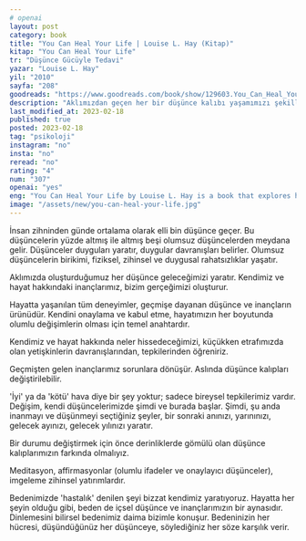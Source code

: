 ```yaml
---
# openai
layout: post
category: book
title: "You Can Heal Your Life | Louise L. Hay (Kitap)"
kitap: "You Can Heal Your Life"
tr: "Düşünce Gücüyle Tedavi"
yazar: "Louise L. Hay"
yil: "2010"
sayfa: "208"
goodreads: "https://www.goodreads.com/book/show/129603.You_Can_Heal_Your_Life"
description: "Aklımızdan geçen her bir düşünce kalıbı yaşamımızı şekillendirir. Louise L. Hay, bedenimizdeki hastalıkların da bu şekilde oluştuğunu belirtiyor. Düşünce Gücüyle Tedavi, düşüncelerimizin yaşamımızı nasıl şekillendirdiğini açıklıyor."
last_modified_at: 2023-02-18
published: true
posted: 2023-02-18
tag: "psikoloji"
instagram: "no"
insta: "no"
reread: "no"
rating: "4"
num: "307"
openai: "yes"
eng: "You Can Heal Your Life by Louise L. Hay is a book that explores how our thoughts and emotions can impact our physical health and overall well-being. The author believes that our beliefs and thinking patterns shape our experiences in life, including our health and relationships. The book provides practical techniques like affirmations and visualisation exercises to help readers let go of negative beliefs and adopt positive ones to improve their health, happiness, and success."
image: "/assets/new/you-can-heal-your-life.jpg"
---
```


İnsan zihninden günde ortalama olarak elli bin düşünce geçer. Bu düşüncelerin yüzde altmış ile altmış beşi olumsuz düşüncelerden meydana gelir. Düşünceler duyguları yaratır, duygular davranışları belirler. Olumsuz düşüncelerin birikimi, fiziksel, zihinsel ve duygusal rahatsızlıklar yaşatır.

Aklımızda oluşturduğumuz her düşünce geleceğimizi yaratır. Kendimiz ve hayat hakkındaki inançlarımız, bizim gerçeğimizi oluşturur.

Hayatta yaşanılan tüm deneyimler, geçmişe dayanan düşünce ve inançların ürünüdür. Kendini onaylama ve kabul etme, hayatımızın her boyutunda olumlu değişimlerin olması için temel anahtardır.

Kendimiz ve hayat hakkında neler hissedeceğimizi, küçükken etrafımızda olan yetişkinlerin davranışlarından, tepkilerinden öğreniriz.

Geçmişten gelen inançlarımız sorunlara dönüşür. Aslında düşünce kalıpları değiştirilebilir.

'İyi' ya da 'kötü' hava diye bir şey yoktur; sadece bireysel tepkilerimiz vardır. Değişim, kendi düşüncelerimizde şimdi ve burada başlar. Şimdi, şu anda inanmayı ve düşünmeyi seçtiğiniz şeyler, bir sonraki anınızı, yarınınızı, gelecek ayınızı, gelecek yılınızı yaratır.

Bir durumu değiştirmek için önce derinliklerde gömülü olan düşünce kalıplarımızın farkında olmalıyız.

Meditasyon, affirmasyonlar (olumlu ifadeler ve onaylayıcı düşünceler), imgeleme zihinsel yatırımlardır.

Bedenimizde 'hastalık' denilen şeyi bizzat kendimiz yaratıyoruz. Hayatta her şeyin olduğu gibi, beden de içsel düşünce ve inançlarımızın bir aynasıdır. Dinlemesini bilirsel bedenimiz daima bizimle konuşur. Bedeninizin her hücresi, düşündüğünüz her düşünceye, söylediğiniz her söze karşılık verir.
